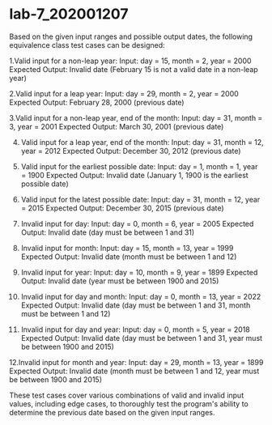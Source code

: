 # lab-7_202001207

Based on the given input ranges and possible output dates, the following equivalence class test cases can be designed:

1.Valid input for a non-leap year:
Input: day = 15, month = 2, year = 2000
Expected Output: Invalid date (February 15 is not a valid date in a non-leap year)

2.Valid input for a leap year:
Input: day = 29, month = 2, year = 2000
Expected Output: February 28, 2000 (previous date)

3.Valid input for a non-leap year, end of the month:
Input: day = 31, month = 3, year = 2001
Expected Output: March 30, 2001 (previous date)

4. Valid input for a leap year, end of the month:
Input: day = 31, month = 12, year = 2012
Expected Output: December 30, 2012 (previous date)

5. Valid input for the earliest possible date:
Input: day = 1, month = 1, year = 1900
Expected Output: Invalid date (January 1, 1900 is the earliest possible date)

6. Valid input for the latest possible date:
Input: day = 31, month = 12, year = 2015
Expected Output: December 30, 2015 (previous date)

7. Invalid input for day:
Input: day = 0, month = 6, year = 2005
Expected Output: Invalid date (day must be between 1 and 31)

8. Invalid input for month:
Input: day = 15, month = 13, year = 1999
Expected Output: Invalid date (month must be between 1 and 12)

9. Invalid input for year:
Input: day = 10, month = 9, year = 1899
Expected Output: Invalid date (year must be between 1900 and 2015)

10. Invalid input for day and month:
Input: day = 0, month = 13, year = 2022
Expected Output: Invalid date (day must be between 1 and 31, month must be between 1 and 12)

11. Invalid input for day and year:
Input: day = 0, month = 5, year = 2018
Expected Output: Invalid date (day must be between 1 and 31, year must be between 1900 and 2015)

12.Invalid input for month and year:
Input: day = 29, month = 13, year = 1899
Expected Output: Invalid date (month must be between 1 and 12, year must be between 1900 and 2015)

These test cases cover various combinations of valid and invalid input values, including edge cases, to thoroughly test the program's ability to determine the previous date based on the given input ranges.
